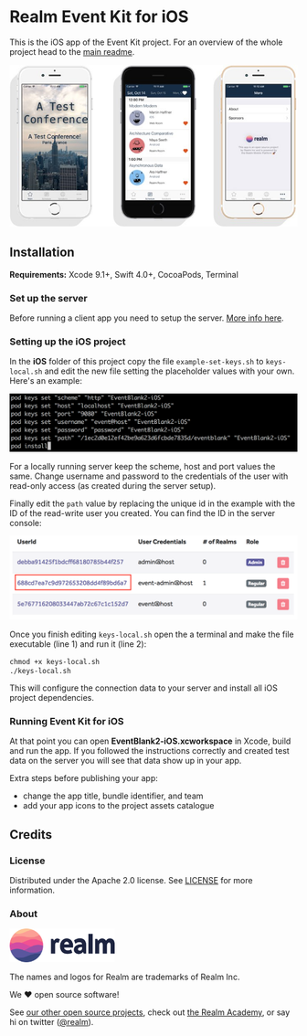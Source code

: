 # Realm Event Kit for iOS

This is the iOS app of the Event Kit project. For an overview of the whole project head to the [main readme](../README.md).

![](../assets/app-ios.jpeg)

## Installation

**Requirements:** Xcode 9.1+, Swift 4.0+, CocoaPods, Terminal

### Set up the server

Before running a client app you need to setup the server. [More info here](../server/README.md).

### Setting up the iOS project

In the **iOS** folder of this project copy the file `example-set-keys.sh` to `keys-local.sh` and edit the new file setting the placeholder values with your own. Here's an example:

![](../assets/config.png)

For a locally running server keep the scheme, host and port values the same. Change username and password to the credentials of the user with read-only access (as created during the server setup).

Finally edit the `path` value by replacing the unique id in the example with the ID of the read-write user you created. You can find the ID in the server console:

![](../assets/admin-id.png)

Once you finish editing `keys-local.sh` open the a terminal and make the file executable (line 1) and run it (line 2):

```
chmod +x keys-local.sh
./keys-local.sh
```

This will configure the connection data to your server and install all iOS project dependencies.

### Running Event Kit for iOS

At that point you can open **EventBlank2-iOS.xcworkspace** in Xcode, build and run the app. If you followed the instructions correctly and created test data on the server you will see that data show up in your app.

Extra steps before publishing your app:

* change the app title, bundle identifier, and team
* add your app icons to the project assets catalogue

## Credits

### License

Distributed under the Apache 2.0 license. See [LICENSE](../LICENSE) for more information.

### About

<img src="../assets/realm.png" width="184" />

The names and logos for Realm are trademarks of Realm Inc.

We :heart: open source software!

See [our other open source projects](https://realm.github.io), check out [the Realm Academy](https://academy.realm.io), or say hi on twitter ([@realm](https://twitter.com/realm)).
